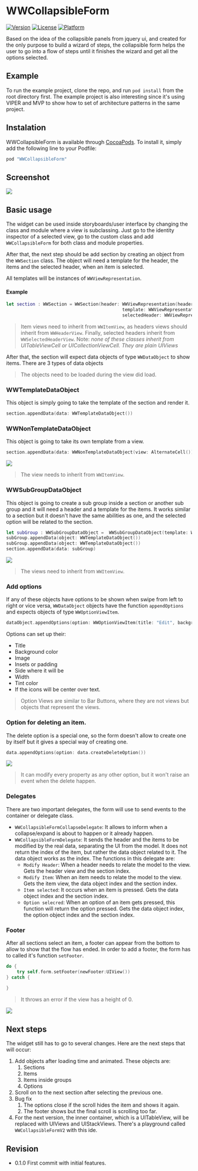 # WWCollapsibleForm

[![Version](https://img.shields.io/cocoapods/v/WWCollapsibleForm.svg?style=flat)](http://cocoapods.org/pods/WWCollapsibleForm)
[![License](https://img.shields.io/cocoapods/l/WWCollapsibleForm.svg?style=flat)](http://cocoapods.org/pods/WWCollapsibleForm)
[![Platform](https://img.shields.io/cocoapods/p/WWCollapsibleForm.svg?style=flat)](http://cocoapods.org/pods/WWCollapsibleForm)

Based on the idea of the collapsible panels from jquery ui, and created for the only purpose to build a wizard of steps, the collapsible form helps the user to go into a flow of steps until it finishes the wizard and get all the options selected.

## Example

To run the example project, clone the repo, and run `pod install` from the root directory first. The example project is also interesting since it's using VIPER and MVP to show how to set of architecture patterns in the same project.

## Instalation

WWCollapsibleForm is available through [CocoaPods](http://cocoapods.org). To install
it, simply add the following line to your Podfile:

```ruby
pod "WWCollapsibleForm"
```

## Screenshot

![](./example_assets/example.png)

## Basic usage

The widget can be used inside storyboards/user interface by changing the class and module where a view is subclassing. Just go to the identity inspector of a selected view, go to the custom class and add `WWCollapsibleForm` for both class and module properties.

After that, the next step should be add section by creating an object from the `WWSection` class. 
The object will need a template for the header, the items and the selected header, when an item is selected.

All templates will be instances of `WWViewRepresentation`.

#### Example

```swift
let section : WWSection = WWSection(header: WWViewRepresentation(headerView: Header()),
                                            template: WWViewRepresentation(view: CellView()),
                                            selectedHeader: WWViewRepresentation(headerView: SelectedHeader()))
```

> Item views need to inherit from `WWItemView`, as headers views should inherit from `WWHeaderView`.
> Finally, selected headers inherit from `WWSelectedHeaderView`. 
> Note: _none of these classes inherit from UITableViewCell or UICollectionViewCell. They are plain UIViews_

After that, the section will expect data objects of type `WWDataObject` to show items. There are 3 types of data objects

> The objects need to be loaded during the view did load.

### WWTemplateDataObject

This object is simply going to take the template of the section and render it.

```swift
section.appendData(data: WWTemplateDataObject())
```

### WWNonTemplateDataObject

This object is going to take its own template from a view.

```swift
section.appendData(data: WWNonTemplateDataObject(view: AlternateCell()))
```

![](./example_assets/alternate.png)

> The view needs to inherit from `WWItemView`.

### WWSubGroupDataObject

This object is going to create a sub group inside a section or another sub group and it will need a header and a template for the items. It works similar to a section but it doesn't have the same abilities as one, and the selected option will be related to the section.

```swift
let subGroup : WWSubGroupDataObject =  WWSubGroupDataObject(template: WWViewRepresentation(view: CellView()), headerTemplate : WWViewRepresentation(view: CellView()))
subGroup.appendData(object: WWTemplateDataObject())
subGroup.appendData(object: WWTemplateDataObject())
section.appendData(data: subGroup)
```

![](./example_assets/group.png)

> The views need to inherit from `WWItemView`.

### Add options

If any of these objects have options to be shown when swipe from left to right or vice versa, `WWDataObject` objects have the function `appendOptions` and expects objects of type `WWOptionViewItem`.

```swift
dataObject.appendOptions(option: WWOptionViewItem(title: "Edit", backgroundColor: UIColor.blue, image: nil, padding: 10))
```

Options can set up their:

* Title
* Background color
* Image 
* Insets or padding
* Side where it will be
* Width
* Tint color
* If the icons will be center over text.

> Option Views are similar to Bar Buttons, where they are not views but objects that represent the views.

### Option for deleting an item.

The delete option is a special one, so the form doesn't allow to create one by itself but it gives a special way of creating one. 

```swift
data.appendOptions(option: data.createDeleteOption())
```

![](./example_assets/options.png)

> It can modify every property as any other option, but it won't raise an event when the delete happen.

### Delegates

There are two important delegates, the form will use to send events to the container or delegate class.

* `WWCollapsibleFormCollapseDelegate`: It allows to inform when a collapse/expand is about to happen or it already happen.
* `WWCollapsibleFormDelegate`: It sends the header and the items to be modified by the real data, separating the UI from the model. It does not return the index of the item, but rather the data object related to it. The data object works as the index. The functions in this delegate are:
	* `Modify Header`: When a header needs to relate the model to the view. Gets the header view and the section index.
	* `Modify Item`: When an item needs to relate the model to the view. Gets the item view, the data object index and the section index.
	* `Item selected`: It occurs when an item is pressed. Gets the data object index and the section index.
	* `Option selecred`: When an option of an item gets pressed, this function will return the option pressed. Gets the data object index, the option object index and the section index.
	
### Footer

After all sections select an item, a footer can appear from the bottom to allow to show that the flow has ended. In order to add a footer, the form has to called it's function `setFooter`.

```swift
do {
	try self.form.setFooter(newFooter:UIView())
} catch {
        
}

```

> It throws an error if the view has a height of 0.

![](./example_assets/footer.png)

## Next steps

The widget still has to go to several changes. Here are the next steps that will occur:

1. Add objects after loading time and animated. These objects are:
	1. Sections
	2. Items
	3. Items inside groups
	4. Options
2. Scroll on to the next section after selecting the previous one.
3. Bug fix
	 1. The options close if the scroll hides the item and shows it again.
	 2. The footer shows but the final scroll is scrolling too far.
4. For the next version, the inner container, which is a UITableView, will be replaced with UIViews and UIStackViews. There's a playground called `WWCollapsibleFormV2` with this ide.

## Revision

* 0.1.0 First commit with initial features.
